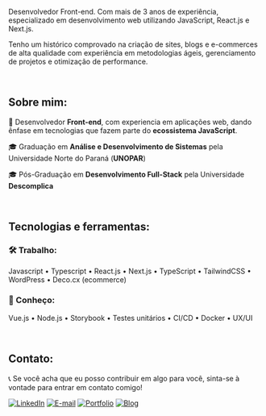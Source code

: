 Desenvolvedor Front-end. Com mais de 3 anos de experiência, especializado em desenvolvimento web utilizando JavaScript, React.js e Next.js. 

Tenho um histórico comprovado na criação de sites, blogs e e-commerces de alta qualidade com experiência em metodologias ágeis, gerenciamento de projetos e otimização de performance.

</br>

## Sobre mim:

👤 Desenvolvedor **Front-end**, com experiencia em aplicações web, dando ênfase em tecnologias que fazem parte do **ecossistema JavaScript**.

🎓 Graduação em **Análise e Desenvolvimento de Sistemas** pela Universidade Norte do Paraná (**UNOPAR**)

🎓 Pós-Graduação em **Desenvolvimento Full-Stack** pela Universidade **Descomplica**

</br>

## Tecnologias e ferramentas:

### 🛠️ Trabalho:
Javascript • Typescript • React.js • Next.js • TypeScript • TailwindCSS • WordPress • Deco.cx (ecommerce)

### 📐 Conheço:
Vue.js • Node.js • Storybook • Testes unitários • CI/CD • Docker • UX/UI

</br>

## Contato:
📞 Se você acha que eu posso contribuir em algo para você, sinta-se à vontade para entrar em contato comigo!

[![LinkedIn](https://img.shields.io/badge/-LinkedIn-blue?style=flat-square&logo=LinkedIn&logoColor=white)](https://www.linkedin.com/in/luiz-veltroni/)
[![E-mail](https://img.shields.io/badge/-E--mail-red?style=flat-square&logo=Gmail&logoColor=white)](mailto:eduardoveltroni@hotmail.com)
[![Portfolio](https://img.shields.io/badge/-Portfolio-black?style=flat-square&logo=vercel&logoColor=white)](https://luizeduardo.vercel.app/)
[![Blog](https://img.shields.io/badge/-Blog-orange?style=flat-square&logo=blogger&logoColor=white)](https://luizeduardo.vercel.app/blog)
